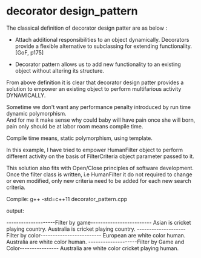 # decorator design_pattern

The classical definition of decorator design patter are as below :

* Attach additional responsibilities to an object dynamically.
        Decorators provide a flexible alternative to subclassing for extending functionality. [GoF, p175]

* Decorator pattern allows us to add new functionality to an existing object without altering its structure.


From above definition it is clear that decorator design patter provides a solution to empower an existing 
 object to perform multifarious activity DYNAMICALLY.

Sometime we don't want any performance penalty introduced by run time dynamic polymorphism.                                 
And for me it make sense why could baby will have pain once she will born, pain only should be at labor
 room means compile time.

Compile time means, static polymorphism, using template. 

In this example, I have tried to empower HumanFilter object to perform different activity on the basis of
FilterCriteria object parameter passed to it. 

This solution also fits with Open/Close principles of software development. 
Once the filter class is written, i.e HumanFilter it do not required to change or even modified, only new 
criteria need to be added for each new search criteria. 

Compile:
g++ -std=c++11 decorator_pattern.cpp


output:

--------------------Filter by game-------------------------                                                                                                             Asian is cricket playing country.                                                                                                                           Australia is cricket playing country.                                                                                                           --------------------Filter by color-------------------------                                                                                                            European are white color human.                                                                                                                             Australia are white color human.                                                                                                                --------------------Filter by Game and Color----------------                                                                                                           Australia are white color cricket playing human.                                                                                                            


